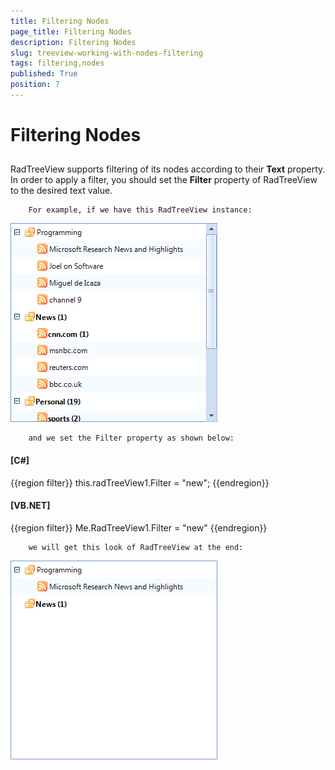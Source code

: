 ```yaml
---
title: Filtering Nodes
page_title: Filtering Nodes
description: Filtering Nodes
slug: treeview-working-with-nodes-filtering
tags: filtering,nodes
published: True
position: 7
---
```


# Filtering Nodes



## 

RadTreeView supports filtering of its nodes according to their __Text__ property.
        In order to apply a filter, you should set the __Filter__ property of
        RadTreeView to the desired text value. 
        
        For example, if we have this RadTreeView instance:
        

![treeview-working-with-nodes-filtering 001](images/treeview-working-with-nodes-filtering001.png)
        
        and we set the Filter property as shown below:
        
        



#### __[C#]__

{{region filter}}
	            this.radTreeView1.Filter = "new";
	{{endregion}}



#### __[VB.NET]__

{{region filter}}
	        Me.RadTreeView1.Filter = "new"
	{{endregion}}


     
    	
        
        
        we will get this look of RadTreeView at the end:
        

![treeview-working-with-nodes-filtering 002](images/treeview-working-with-nodes-filtering002.png)
